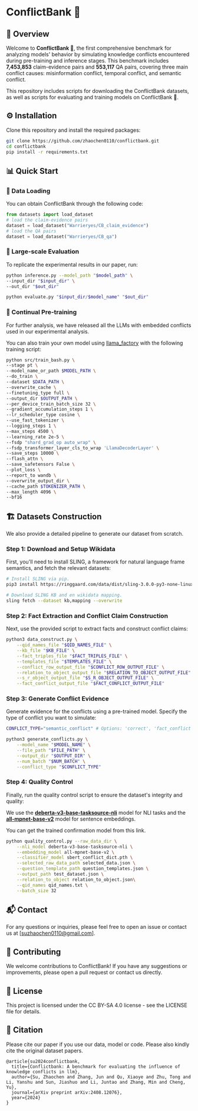 
# **ConflictBank** 🏦
## 🎉 Overview

Welcome to **ConflictBank 🏦**, the first comprehensive benchmark for analyzing models' behavior by simulating knowledge conflicts encountered during pre-training and inference stages. This benchmark includes **7,453,853** claim-evidence pairs and **553,117** QA pairs, covering three main conflict causes: misinformation conflict, temporal conflict, and semantic conflict.

This repository includes scripts for downloading the ConflictBank datasets, as well as scripts for evaluating and training models on ConflictBank 🏦.

## ⚙️ **Installation**

Clone this repository and install the required packages:

```bash
git clone https://github.com/zhaochen0110/conflictbank.git
cd conflictbank
pip install -r requirements.txt
```

## **📊 Quick Start**

### **🚧 Data Loading**

You can obtain ConflictBank through the following code:

```python
from datasets import load_dataset
# load the claim-evidence pairs
dataset = load_dataset("Warrieryes/CB_claim_evidence")
# load the QA pairs
dataset = load_dataset("Warrieryes/CB_qa")
```

### **💎 Large-scale Evaluation**

To replicate the experimental results in our paper, run:

```bash
python inference.py --model_path "$model_path" \
--input_dir "$input_dir" \
--out_dir "$out_dir" 

python evaluate.py "$input_dir/$model_name" "$out_dir" 
```

### 🚅 Continual Pre-training

For further analysis, we have released all the LLMs with embedded conflicts used in our experimental analysis.

You can also train your own model using [llama_factory](https://github.com/hiyouga/LLaMA-Factory) with the following training script:

```bash
python src/train_bash.py \
--stage pt \
--model_name_or_path $MODEL_PATH \
--do_train \
--dataset $DATA_PATH \
--overwrite_cache \
--finetuning_type full \
--output_dir $OUTPUT_PATH \
--per_device_train_batch_size 32 \
--gradient_accumulation_steps 1 \
--lr_scheduler_type cosine \
--use_fast_tokenizer \
--logging_steps 1 \
--max_steps 4500 \
--learning_rate 2e-5 \
--fsdp "shard_grad_op auto_wrap" \
--fsdp_transformer_layer_cls_to_wrap 'LlamaDecoderLayer' \
--save_steps 10000 \
--flash_attn \
--save_safetensors False \
--plot_loss \
--report_to wandb \
--overwrite_output_dir \
--cache_path $TOKENIZER_PATH \
--max_length 4096 \
--bf16
```

## **🏗️ Datasets Construction**

We also provide a detailed pipeline to generate our dataset from scratch.

### Step 1: Download and Setup Wikidata

First, you'll need to install SLING, a framework for natural language frame semantics, and fetch the relevant datasets:

```bash
# Install SLING via pip.
pip3 install https://ringgaard.com/data/dist/sling-3.0.0-py3-none-linux_x86_64.whl

# Download SLING KB and en wikidata mapping.
sling fetch --dataset kb,mapping --overwrite
```

### Step 2: Fact Extraction and Conflict Claim Construction

Next, use the provided script to extract facts and construct conflict claims:

```bash
python3 data_construct.py \
    --qid_names_file "$QID_NAMES_FILE" \
    --kb_file "$KB_FILE" \
    --fact_triples_file "$FACT_TRIPLES_FILE" \
    --templates_file "$TEMPLATES_FILE" \
    --conflict_row_output_file "$CONFLICT_ROW_OUTPUT_FILE" \
    --relation_to_object_output_file "$RELATION_TO_OBJECT_OUTPUT_FILE" \
    --s_r_object_output_file "$S_R_OBJECT_OUTPUT_FILE" \
    --fact_conflict_output_file "$FACT_CONFLICT_OUTPUT_FILE"

```

### Step 3: Generate Conflict Evidence

Generate evidence for the conflicts using a pre-trained model. Specify the type of conflict you want to simulate:

```bash
CONFLICT_TYPE="semantic_conflict" # Options: 'correct', 'fact_conflict', 'temporal_conflict', 'semantic_conflict'

python3 generate_conflicts.py \
    --model_name "$MODEL_NAME" \
    --file_path "$FILE_PATH" \
    --output_dir "$OUTPUT_DIR" \
    --num_batch "$NUM_BATCH" \
    --conflict_type "$CONFLICT_TYPE"

```

### Step 4: Quality Control

Finally, run the quality control script to ensure the dataset's integrity and quality:

We use the [**deberta-v3-base-tasksource-nli**](https://huggingface.co/sileod/deberta-v3-base-tasksource-nli) model for NLI tasks and the [**all-mpnet-base-v2**](https://huggingface.co/sentence-transformers/all-mpnet-base-v2) model for sentence embeddings.

You can get the trained confirmation model from this link.

```bash
python quality_control.py --raw_data_dir \
    --nli_model deberta-v3-base-tasksource-nli \
    --embedding_model all-mpnet-base-v2 \
    --classifier_model sbert_conflict_dict.pth \
    --selected_raw_data_path selected_data.json \
    --question_template_path question_templates.json \
    --output_path test_dataset.json \
    --relation_to_object relation_to_object.json\
    --qid_names qid_names.txt \
    --batch_size 32
```

## 📬 Contact

For any questions or inquiries, please feel free to open an issue or contact us at [suzhaochen0110@gmail.com].

## 🤝 Contributing

We welcome contributions to ConflictBank! If you have any suggestions or improvements, please open a pull request or contact us directly.

## 📜 License

This project is licensed under the CC BY-SA 4.0 license - see the LICENSE file for details.


## **📖 Citation**

Please cite our paper if you use our data, model or code. Please also kindly cite the original dataset papers. 

```
@article{su2024conflictbank,
  title={Conflictbank: A benchmark for evaluating the influence of knowledge conflicts in llm},
  author={Su, Zhaochen and Zhang, Jun and Qu, Xiaoye and Zhu, Tong and Li, Yanshu and Sun, Jiashuo and Li, Juntao and Zhang, Min and Cheng, Yu},
  journal={arXiv preprint arXiv:2408.12076},
  year={2024}
}
```


